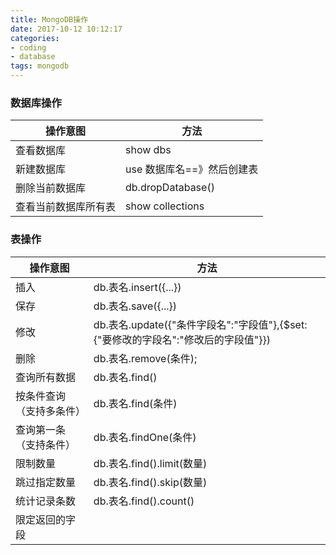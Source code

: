 ```yaml
---
title: MongoDB操作
date: 2017-10-12 10:12:17
categories:
- coding
- database
tags: mongodb
---
```


### 数据库操作

操作意图 | 方法
---|---
查看数据库 | show dbs
新建数据库 | use 数据库名==》然后创建表
删除当前数据库 | db.dropDatabase()
查看当前数据库所有表 | show collections

<!--more-->
### 表操作

操作意图 | 方法 
---|---
插入 | db.表名.insert({...})
保存 | db.表名.save({...})
修改 | db.表名.update({"条件字段名":"字段值"},{$set:{"要修改的字段名":"修改后的字段值"}})
删除 | db.表名.remove(条件);
查询所有数据 | db.表名.find()
按条件查询（支持多条件）| db.表名.find(条件)
查询第一条（支持条件）| db.表名.findOne(条件)
限制数量 | db.表名.find().limit(数量)
跳过指定数量 | db.表名.find().skip(数量)
统计记录条数 | db.表名.find().count()
限定返回的字段 | 